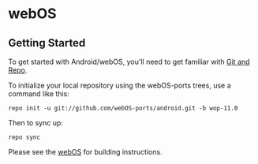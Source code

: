 webOS
===========

Getting Started
---------------

To get started with Android/webOS, you'll need to get
familiar with [Git and Repo](http://source.android.com/source/using-repo.html).

To initialize your local repository using the webOS-ports trees, use a command like this:

    repo init -u git://github.com/webOS-ports/android.git -b wop-11.0

Then to sync up:

    repo sync

Please see the [webOS](http://webos-ports.org/wiki/Porting_Guide) for building instructions.
